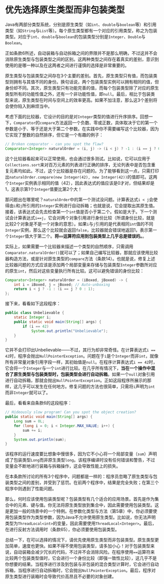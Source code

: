 # 优先选择原生类型而非包装类型

Java有两部分类型系统，分别是原生类型（如`int`、`double`与`boolean`等）和引用类型（如`String`与`List`等）。每个原生类型都有一个对应的引用类型，称之为包装类型。对应于`int`、`double`与`boolean`的包装类型分别是`Integer`、`Double`与`Boolean`。

正如条款6所述，自动装箱与自动拆箱之间的界限并不是那么明确，不过这并不会消除原生类型与包装类型之间的区别。这两种类型之间存在着真实的差别，意识到使用的是哪一种以及在这两者之间进行谨慎的选择是非常重要的。

原生类型与包装类型之间存在3个主要的差别。首先，原生类型只有值，而包装类型则拥有与其值不同的身份。换句话说，两个包装类型实例可以拥有相同的值，但身份却不同。其次，原生类型只有功能完善的值，而每个包装类型除了对应的原生类型所有的功能性值之外，还有一个非功能性值，即`null`。最后，相比于包装类型来说，原生类型在时间与空间上的效率更高。如果不加注意，那么这3个差别将会使你陷入到麻烦当中。

考虑下面的比较器，它设计的目的是对`Integer`类型的值进行升序排序。回想一下，`Comparator`的`compare`方法返回一个负数、零或正数，具体取决于它的第一个参数是小于、等于还是大于第二个参数。在实践中你不需要编写这个比较器，因为它实现了整数的自然排序，但它是一个有趣的例子：

```java
// Broken comparator - can you spot the flaw?
Comparator<Integer> naturalOrder = (i, j) -> (i < j) ? -1 : (i == j ? 0 : 1);
```

这个比较器看起来可以正常使用，也会通过很多测试。比如说，它可以应用于`Collections.sort`来对百万元素的列表进行正确的排序，无论列表中是否包含重复元素均如此。不过，这个比较器是存在问题的。为了能够看到这一点，只需打印出`naturalOrder.compare(new Integer(42), new Integer(42))`的值即可。这两个`Integer`实例表示相同的值（42），因此表达式的值应该是0才对，但结果却是1，这表示第1个`Integer`值要比第2个大！

那问题出在哪里呢？`naturalOrder`中的第一个测试没问题。计算表达式`i < j`会使得由`i`和`j`所引用的`Integer`实例进行自动拆箱；也就是说，它会提取出其原生值。接着，该表达式会先去检查第一个`int`值是否小于第二个。假如是大于。下一个测试会计算表达式`i==j`，它会对两个对象引用进行身份比较（所谓身份比较，就是比较2个对象是不是一个对象的意思）。如果`i`与`j`引用的是代表相同`int`值的不同`Integer`实例，那么这个比较就会返回`false`，比较器就会错误地返回1，表示第一个`Integer`值大于第二个。**将`==`运算符应用到包装类型上几乎总是错误的。**。

实际上，如果需要一个比较器来描述一个类型的自然顺序，只需调用`Comparator.naturalOrder()`就可以了；如果自己编写比较器，那就应该使用比较器构造方法，或是针对原生类型的`compare`方法（条款14）。也就是说，修复上述比较器问题的方式应该是添加两个局部变量来存储与包装类型`Integer`参数所对应的原生`int`，然后对这些变量执行所有比较。这可以避免错误的身份比较：

```java
Comparator<Integer> naturalOrder = (iBoxed, jBoxed) -> {
	int i = iBoxed, j = jBoxed; // Auto-unboxing
	return i < j ? -1 : (i == j ? 0 : 1);
};
```

接下来，看看如下这段程序：

```java
public class Unbelievable {
	static Integer i;
	public static void main(String[] args) {
		if (i == 42)
			System.out.println("Unbelievable");
	}
}
```

它并不会打印出Unbelievable——不过，其行为却非常奇怪。在计算表达式`i == 42`时，程序会抛出`NullPointerException`。问题在于`i`是个`Integer`而非`int`，就像所有非常量对象引用字段一样，其初始值是`null`。在程序计算表达式`i == 42`时，它会将一个`Integer`与一个`int`进行比较。在几乎所有情况下，**当在一个操作中混合了原生类型与包装类型时，包装类型会进行自动拆箱**。如果一个`null`对象引用进行自动拆箱，那就会抛出`NullPointerException`。正如这段程序所展示的那样，这几乎可以发生在任何地方。修复问题的方法也很简单，只需将`i`声明为`int`而非`Integer`就可以了。

最后，看看来自条款6的这段程序：

```java
// Hideously slow program! Can you spot the object creation?
public static void main(String[] args) {
	Long sum = 0L;
	for (long i = 0; i < Integer.MAX_VALUE; i++) {
		sum += i;
	}
	System.out.println(sum);
}
```

该程序的运行速度要比想象中慢很多，因为它不小心将一个局部变量（`sum`）声明成了包装类型`Long`而非原生类型`long`。该程序编译时没有任何错误和警告，不过变量会不断地进行装箱与拆箱操作，这会导致性能上的损失。

在本条款所讨论的所有3个程序中，问题都是一样的：程序员忽略了原生类型与包装类型之间的差别，并受到了惩罚。在前两个程序中，结果是完全失败；在第三个程序中则遇到了性能问题。

那么，何时应该使用包装类型呢？包装类型有几个适合的应用场景。首先是作为集合中的元素、键与值。你无法将原生类型放到集合中，因此需要使用包装类型。这是更加一般的场景中的一个特例。在参数化类型与方法（第5章）中，你必须要使用包装类型作为类型参数，因为Java不允许使用原生类型。比如说，你无法声明类型为`ThreadLocal<int>`的变量，因此需要使用`ThreadLocal<Integer>`。最后，在进行反射方法调用时（条款65），你必须要使用包装类型。

总结一下，在可以选择的情况下，请优先使用原生类型而非包装类型。原生类型更加简单，速度也更快。如果不得不使用包装类型，请多加小心！对于包装类型来说，自动装箱会减少冗长的代码，不过并不会消除风险。在程序使用`==`运算符来比较两个包装类型值时，它会进行一个身份比较（即强一致性比较），这几乎不是你想要的结果。当程序进行涉及到包装与非包装的混合类型计算时，它会进行自动拆箱，当程序进行自动拆箱时，它会抛出`NullPointerException`。最后，程序对原生类型进行装箱时会导致代价高昂且不必要的对象创建。

